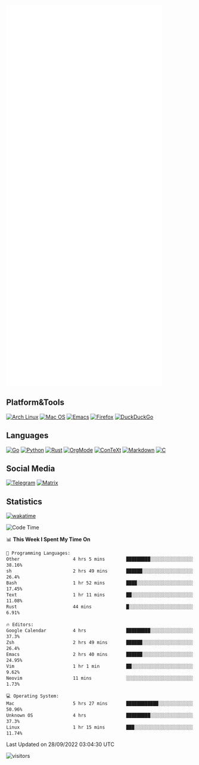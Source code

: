 ![Metrics](https://github.com/SteamedFish/SteamedFish/blob/master/github-metrics.svg)

## Platform&Tools

[![Arch Linux](https://img.shields.io/badge/ArchLinux-1793D1?logo=arch-linux&logoColor=fff&style=flat-square)](https://archlinux.org/)
[![Mac OS](https://img.shields.io/badge/MacOS-000000?style=flat-square&logo=macos&logoColor=F0F0F0)](https://www.apple.com/macos/)
[![Emacs](https://img.shields.io/badge/Emacs-%237F5AB6.svg?&style=flat-square&logo=gnu-emacs&logoColor=white)](https://www.gnu.org/software/emacs/)
[![Firefox](https://img.shields.io/badge/Firefox-FF7139?style=flat-square&logo=Firefox-Browser&logoColor=white)](https://firefox.com/)
[![DuckDuckGo](https://img.shields.io/badge/DuckDuckGo-DE5833?style=flat-square&logo=DuckDuckGo&logoColor=white)](https://duckduckgo.com/)

## Languages

[![Go](https://img.shields.io/badge/Golang-%2300ADD8.svg?style=flat-square&logo=go&logoColor=white)](https://golang.org/)
[![Python](https://img.shields.io/badge/Python-3670A0?style=flat-square&logo=python&logoColor=ffdd54)](https://www.python.org/)
[![Rust](https://img.shields.io/badge/Rust-%23000000.svg?style=flat-square&logo=rust&logoColor=white)](https://www.rust-lang.org/)
[![OrgMode](https://img.shields.io/badge/OrgMode-%23000000.svg?style=flat-square&logo=org&logoColor=white)](https://orgmode.org/)
[![ConTeXt](https://img.shields.io/badge/ConTeXt-%23008080.svg?style=flat-square&logo=latex&logoColor=white)](https://contextgarden.net/)
[![Markdown](https://img.shields.io/badge/MarkDown-%23000000.svg?style=flat-square&logo=markdown&logoColor=white)](https://daringfireball.net/projects/markdown/)
[![C](https://img.shields.io/badge/C-%2300599C.svg?style=flat-square&logo=c&logoColor=white)](https://www.iso.org/standard/74528.html)

## Social Media
[![Telegram](https://img.shields.io/badge/SteamedFish-2CA5E0?style=social&logo=telegram&logoColor=white)](https://t.me/SteamedFish)
[![Matrix](https://img.shields.io/badge/SteamedFish-2CA5E0?style=social&logo=matrix&logoColor=black)](https://matrix.to/#/@i:steamedfish.org)

## Statistics
[![wakatime](https://wakatime.com/badge/user/168280d6-fcf2-4b4f-ad3a-dc4612f35b38.svg)](https://wakatime.com/@168280d6-fcf2-4b4f-ad3a-dc4612f35b38)

<!--START_SECTION:waka-->
![Code Time](http://img.shields.io/badge/Code%20Time-2%2C026%20hrs%2020%20mins-blue)

📊 **This Week I Spent My Time On** 

```text
💬 Programming Languages: 
Other                    4 hrs 5 mins        █████████░░░░░░░░░░░░░░░░   38.16% 
sh                       2 hrs 49 mins       ██████░░░░░░░░░░░░░░░░░░░   26.4% 
Bash                     1 hr 52 mins        ████░░░░░░░░░░░░░░░░░░░░░   17.45% 
Text                     1 hr 11 mins        ██░░░░░░░░░░░░░░░░░░░░░░░   11.08% 
Rust                     44 mins             █░░░░░░░░░░░░░░░░░░░░░░░░   6.91%

🔥 Editors: 
Google Calendar          4 hrs               █████████░░░░░░░░░░░░░░░░   37.3% 
Zsh                      2 hrs 49 mins       ██████░░░░░░░░░░░░░░░░░░░   26.4% 
Emacs                    2 hrs 40 mins       ██████░░░░░░░░░░░░░░░░░░░   24.95% 
Vim                      1 hr 1 min          ██░░░░░░░░░░░░░░░░░░░░░░░   9.62% 
Neovim                   11 mins             ░░░░░░░░░░░░░░░░░░░░░░░░░   1.73%

💻 Operating System: 
Mac                      5 hrs 27 mins       ████████████░░░░░░░░░░░░░   50.96% 
Unknown OS               4 hrs               █████████░░░░░░░░░░░░░░░░   37.3% 
Linux                    1 hr 15 mins        ███░░░░░░░░░░░░░░░░░░░░░░   11.74%

```


 Last Updated on 28/09/2022 03:04:30 UTC
<!--END_SECTION:waka-->

![visitors](https://visitor-badge.laobi.icu/badge?page_id=SteamedFish.SteamedFish)
